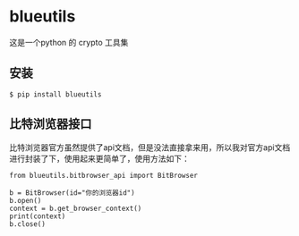 # blueutils

这是一个python 的 crypto 工具集

## 安装
```
$ pip install blueutils
```

## 比特浏览器接口
比特浏览器官方虽然提供了api文档，但是没法直接拿来用，所以我对官方api文档进行封装了下，使用起来更简单了，使用方法如下：


```
from blueutils.bitbrowser_api import BitBrowser

b = BitBrowser(id="你的浏览器id")    
b.open()
context = b.get_browser_context()
print(context)
b.close()
```




